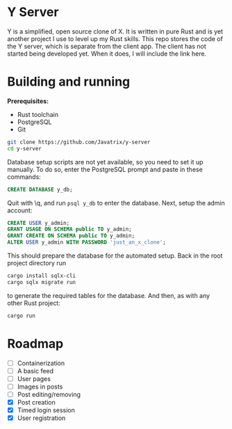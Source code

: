 # Y Server
Y is a simplified, open source clone of X. It is written in pure Rust and is yet another project I use to level up my Rust skills. This repo stores the code of the Y server, which is separate from the client app. The client has not started being developed yet. When it does, I will include the link here.

# Building and running
**Prerequisites:**
- Rust toolchain
- PostgreSQL
- Git

```sh
git clone https://github.com/Javatrix/y-server
cd y-server
```
Database setup scripts are not yet available, so you need to set it up manually.
To do so, enter the PostgreSQL prompt and paste in these commands:
```sql
CREATE DATABASE y_db;
```
Quit with \q, and run `psql y_db` to enter the database.
Next, setup the admin account:
```sql
CREATE USER y_admin;
GRANT USAGE ON SCHEMA public TO y_admin;
GRANT CREATE ON SCHEMA public TO y_admin;
ALTER USER y_admin WITH PASSWORD 'just_an_x_clone';
```
This should prepare the database for the automated setup.
Back in the root project directory run
```sh
cargo install sqlx-cli
cargo sqlx migrate run
```
to generate the required tables for the database.
And then, as with any other Rust project:
```sh
cargo run
```

# Roadmap
- [ ] Containerization
- [ ] A basic feed
- [ ] User pages
- [ ] Images in posts
- [ ] Post editing/removing
- [x] Post creation
- [x] Timed login session
- [x] User registration
